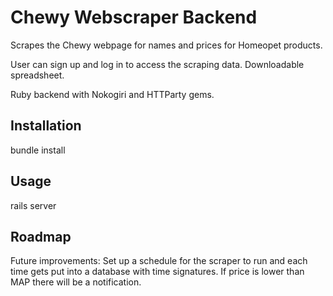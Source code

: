 # Chewy Webscraper Backend

Scrapes the Chewy webpage for names and prices for Homeopet products.

User can sign up and log in to access the scraping data. Downloadable spreadsheet.

Ruby backend with Nokogiri and HTTParty gems.



## Installation
bundle install

## Usage

rails server


## Roadmap

Future improvements: Set up a schedule for the scraper to run and each time gets put into a database with time signatures. If price is lower than MAP there will be a notification. 

